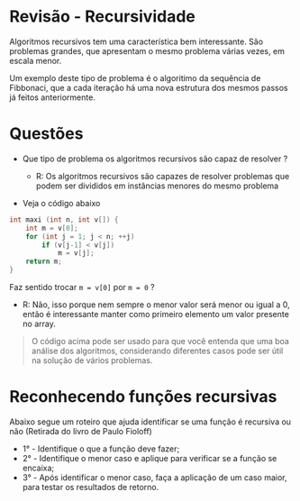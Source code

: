 # Revisão - Recursividade

Algoritmos recursivos tem uma característica bem interessante. São problemas grandes, que apresentam o mesmo problema várias vezes, em escala menor.

Um exemplo deste tipo de problema é o algoritimo da sequência de Fibbonaci, que a cada iteração há uma nova estrutura dos mesmos passos já feitos anteriormente.

# Questões

* Que tipo de problema os algoritmos recursivos são capaz de resolver ?
    * R: Os algoritmos recursivos são capazes de resolver problemas que podem ser divididos em instâncias menores do mesmo problema

* Veja o código abaixo
```c
int maxi (int n, int v[]) {       
    int m = v[0];
    for (int j = 1; j < n; ++j)
        if (v[j-1] < v[j]) 
            m = v[j];
    return m;
}
```

Faz sentido trocar `m = v[0]` por `m = 0` ?
    
* R: Não, isso porque nem sempre o menor valor será menor ou igual a 0, então é interessante manter como primeiro elemento um valor presente no array.

> O código acima pode ser usado para que você entenda que uma boa análise dos algoritmos, considerando diferentes casos pode ser útil na solução de vários problemas.

# Reconhecendo funções recursivas

Abaixo segue um roteiro que ajuda identificar se uma função é recursiva ou não (Retirada do livro de Paulo Fioloff)

* 1° - Identifique o que a função deve fazer;
* 2° - Identifique o menor caso e aplique para verificar se a função se encaixa;
* 3° - Após identificar o menor caso, faça a aplicação de um caso maior, para testar os resultados de retorno.
